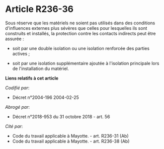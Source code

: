 # Article R236-36

Sous réserve que les matériels ne soient pas utilisés dans des conditions d'influences externes plus sévères que celles pour
lesquelles ils sont construits et installés, la protection contre les contacts indirects peut être assurée :

- soit par une double isolation ou une isolation renforcée des parties actives ;

- soit par une isolation supplémentaire ajoutée à l'isolation principale lors de l'installation du matériel.

**Liens relatifs à cet article**

_Codifié par_:

  - Décret n°2004-196 2004-02-25

_Abrogé par_:

  - Décret n°2018-953 du 31 octobre 2018 - art. 56

_Cité par_:

  - Code du travail applicable à Mayotte. - art. R236-31 (Ab)
  - Code du travail applicable à Mayotte. - art. R236-38 (Ab)

